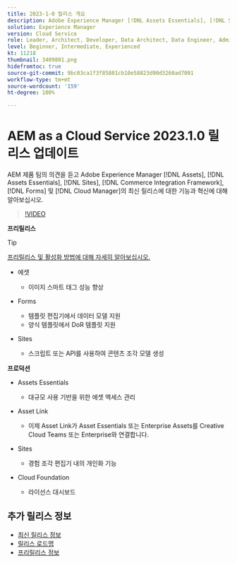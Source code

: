 ```yaml
---
title: 2023-1-0 릴리스 개요
description: Adobe Experience Manager [!DNL Assets Essentials], [!DNL Sites], [!DNL Screens], [!DNL Forms] 및 [!DNL Cloud Foundation]에 대한 2023-1-0 릴리스의 최신 기능과 혁신에 대해 알아보십시오
solution: Experience Manager
version: Cloud Service
role: Leader, Architect, Developer, Data Architect, Data Engineer, Admin, User
level: Beginner, Intermediate, Experienced
kt: 11218
thumbnail: 3409801.png
hidefromtoc: true
source-git-commit: 9bc03ca1f3f85801cb10e58823d90d3260ad7091
workflow-type: tm+mt
source-wordcount: '159'
ht-degree: 100%

---
```


# AEM as a Cloud Service 2023.1.0 릴리스 업데이트

AEM 제품 팀의 의견을 듣고 Adobe Experience Manager [!DNL Assets], [!DNL Assets Essentials], [!DNL Sites], [!DNL Commerce Integration Framework], [!DNL Forms] 및 [!DNL Cloud Manager]의 최신 릴리스에 대한 기능과 혁신에 대해 알아보십시오.

>[!VIDEO](https://video.tv.adobe.com/v/3409801/?quality=12&learn=on)

**프리릴리스**

>[!TIP]
>
>[프리릴리스 및 활성화 방법에 대해 자세히 알아보십시오.](https://experienceleague.adobe.com/docs/experience-manager-cloud-service/content/release-notes/prerelease.html)

* 에셋
   * 이미지 스마트 태그 성능 향상

* Forms
   * 템플릿 편집기에서 데이터 모델 지원
   * 양식 템플릿에서 DoR 템플릿 지원

* Sites
   * 스크립트 또는 API를 사용하여 콘텐츠 조각 모델 생성

**프로덕션**

* Assets Essentials
   * 대규모 사용 기반을 위한 에셋 액세스 관리

* Asset Link
   * 이제 Asset Link가 Asset Essentials 또는 Enterprise Assets를 Creative Cloud Teams 또는 Enterprise와 연결합니다.

* Sites
   * 경험 조각 편집기 내의 개인화 기능

* Cloud Foundation
   * 라이선스 대시보드

<!--- Have questions about the release?  Discuss the release in [Experience League Communities](https://adobe.ly/3paYDAo) --->

## 추가 릴리스 정보

* [최신 릴리스 정보](https://experienceleague.adobe.com/docs/experience-manager-cloud-service/content/release-notes/home.html)
* [릴리스 로드맵](https://experienceleague.adobe.com/docs/experience-manager-release-information/aem-release-updates/update-releases-roadmap.html)
* [프리릴리스 정보](https://experienceleague.adobe.com/docs/experience-manager-cloud-service/content/release-notes/prerelease.html)
